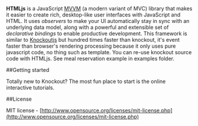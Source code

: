 **HTMLjs** is a JavaScript [MVVM](http://en.wikipedia.org/wiki/Model_View_ViewModel) (a modern variant of MVC) library that makes it easier to create rich, desktop-like user interfaces with JavaScript and HTML. It uses *observers* to make your UI automatically stay in sync with an underlying data model, along with a powerful and extensible set of *declarative bindings* to enable productive development. This framework is similar to [Knockoutjs](http://knockoutjs.com) but hundred times faster than knockout, it's event faster than browser's rendering processing because it only uses pure javascript code, no thing such as template. You can re-use knockout source code with HTMLjs. See meal reservation example in examples folder.

##Getting started

Totally new to Knockout? The most fun place to start is the online interactive tutorials.

##License

MIT license - [http://www.opensource.org/licenses/mit-license.php](http://www.opensource.org/licenses/mit-license.php)
